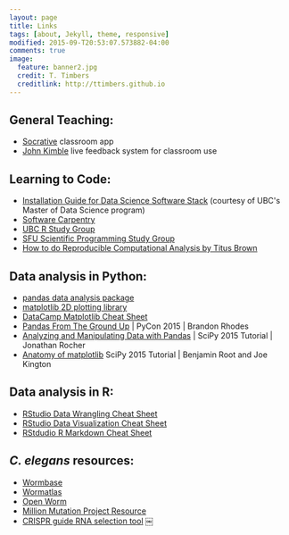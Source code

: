 ```yaml
---
layout: page
title: Links
tags: [about, Jekyll, theme, responsive]
modified: 2015-09-T20:53:07.573882-04:00
comments: true
image:
  feature: banner2.jpg
  credit: T. Timbers
  creditlink: http://ttimbers.github.io
---
```

## General Teaching: 
- [Socrative](http://socrative.com/) classroom app
- [John Kimble](https://github.com/kohler/johnkimble) live feedback system for classroom use

## Learning to Code: 
- [Installation Guide for Data Science Software Stack](https://ubc-mds.github.io/resources_pages/installation_instructions/) (courtesy of UBC's Master of Data Science program)
- [Software Carpentry](http://software-carpentry.org/)
- [UBC R Study Group](https://minisciencegirl.github.io/studyGroup/)
- [SFU Scientific Programming Study Group](https://ttimbers.github.io/studyGroup/)
- [How to do Reproducible Computational Analysis by Titus Brown](https://www.youtube.com/watch?v=SRItP6PSu4U&feature=youtu.be">youtube.com/watch?v=SRItP6PSu4U&feature=youtu.be)

## Data analysis in Python: 
- [pandas data analysis package](http://pandas.pydata.org)
- [matplotlib 2D plotting library](http://matplotlib.org)
- [DataCamp Matplotlib Cheat Sheet](https://s3.amazonaws.com/assets.datacamp.com/blog_assets/Python_Matplotlib_Cheat_Sheet.pdf)
- [Pandas From The Ground Up](https://www.youtube.com/watch?v=5JnMutdy6Fw) | PyCon 2015 | Brandon Rhodes
- [Analyzing and Manipulating Data with Pandas](https://www.youtube.com/watch?v=0CFFTJUZ2dc&list=PLYx7XA2nY5Gcpabmu61kKcToLz0FapmHu&index=12) | SciPy 2015 Tutorial | Jonathan Rocher
- [Anatomy of matplotlib](https://www.youtube.com/watch?v=MKucn8NtVeI&list=PLYx7XA2nY5Gcpabmu61kKcToLz0FapmHu&index=36) SciPy 2015 Tutorial | Benjamin Root and Joe Kington

## Data analysis in R: 
- [RStudio Data Wrangling Cheat Sheet](https://www.rstudio.com/wp-content/uploads/2015/02/data-wrangling-cheatsheet.pdf)
- [RStudio Data Visualization Cheat Sheet](https://www.rstudio.com/wp-content/uploads/2015/05/ggplot2-cheatsheet.pdf)
- [RStdudio R Markdown Cheat Sheet](https://www.rstudio.com/wp-content/uploads/2015/02/rmarkdown-cheatsheet.pdf)


## *C. elegans* resources: 
- [Wormbase](http://www.wormbase.org/)
- [Wormatlas](http://wormatlas.org/">wormatlas.org)
- [Open Worm](http://www.openworm.org/)
- [Million Mutation Project Resource](genome.sfu.ca/mmp/search.html)
- [CRISPR guide RNA selection tool](http://genome.sfu.ca/crispr/search.html)
￼ 
